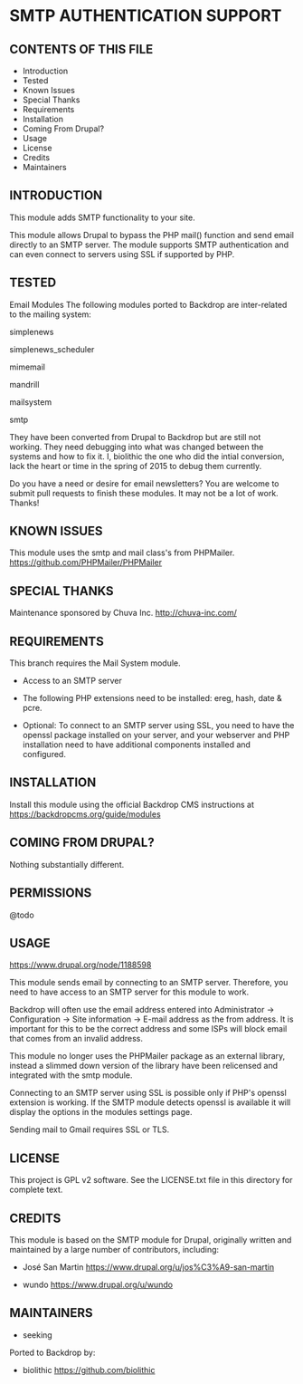 SMTP AUTHENTICATION SUPPORT
===================

CONTENTS OF THIS FILE
---------------------

 - Introduction
 - Tested
 - Known Issues
 - Special Thanks
 - Requirements
 - Installation
 - Coming From Drupal?
 - Usage
 - License
 - Credits
 - Maintainers

INTRODUCTION
------------

This module adds SMTP functionality to your site.

This module allows Drupal to bypass the PHP mail() function and send email directly to an SMTP server. The module supports SMTP authentication and can even connect to servers using SSL if supported by PHP.

TESTED
-----

Email Modules
The following modules ported to Backdrop are inter-related to the mailing system:

simplenews

simplenews_scheduler

mimemail

mandrill

mailsystem

smtp

They have been converted from Drupal to Backdrop but are still not working.  They need debugging into what was changed between the systems and how to fix it. I, biolithic the one who did the intial conversion, lack the heart or time in the spring of 2015 to debug them currently.

Do you have a need or desire for email newsletters?  You are welcome to submit pull requests to finish these modules.  It may not be a lot of work.  Thanks!

KNOWN ISSUES
---------------------

This module uses the smtp and mail class's from PHPMailer.
https://github.com/PHPMailer/PHPMailer

SPECIAL THANKS
--------------

Maintenance sponsored by Chuva Inc. <http://chuva-inc.com/>

REQUIREMENTS
------------

This branch requires the Mail System module.
* Access to an SMTP server
* The following PHP extensions need to be installed: ereg, hash, date & pcre.

* Optional: To connect to an SMTP server using SSL, you need to have the
  openssl package installed on your server, and your webserver and PHP
  installation need to have additional components installed and configured.

INSTALLATION
------------

Install this module using the official Backdrop CMS instructions at https://backdropcms.org/guide/modules


COMING FROM DRUPAL?
-------------------

Nothing substantially different.

PERMISSIONS
------------

@todo


USAGE
-----

<https://www.drupal.org/node/1188598>

This module sends email by connecting to an SMTP server.  Therefore, you need
to have access to an SMTP server for this module to work.

Backdrop will often use the email address entered into Administrator ->
Configuration -> Site information -> E-mail address as the from address.  It is
important for this to be the correct address and some ISPs will block email that
comes from an invalid address.

This module no longer uses the PHPMailer package as an external library, instead
a slimmed down version of the library have been relicensed and integrated with the
smtp module.

Connecting to an SMTP server using SSL is possible only if PHP's openssl
extension is working.  If the SMTP module detects openssl is available it
will display the options in the modules settings page.

Sending mail to Gmail requires SSL or TLS.

LICENSE
-------

This project is GPL v2 software. See the LICENSE.txt file in this directory for complete text.

CREDITS
-----------

This module is based on the SMTP module for Drupal, originally written and maintained by a large number of contributors, including:

- José San Martin <https://www.drupal.org/u/jos%C3%A9-san-martin>

- wundo <https://www.drupal.org/u/wundo>

MAINTAINERS
-----------

- seeking

Ported to Backdrop by:

 - biolithic <https://github.com/biolithic>
